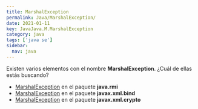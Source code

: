 ```yaml
---
title: MarshalException
permalink: Java/MarshalException/
date: 2021-01-11
key: JavaJava.M.MarshalException
category: java
tags: ['java se']
sidebar: 
  nav: java
---
```


Existen varios elementos con el nombre **MarshalException**. ¿Cuál de ellas estás buscando?
<ul>
<li><a href="/Java/MarshalException-java-rmi/">MarshalException</a> en el paquete <strong>java.rmi</strong></li>
<li><a href="/Java/MarshalException-javax-xml-bind/">MarshalException</a> en el paquete <strong>javax.xml.bind</strong></li>
<li><a href="/Java/MarshalException-javax-xml-crypto/">MarshalException</a> en el paquete <strong>javax.xml.crypto</strong></li>
<ul>
